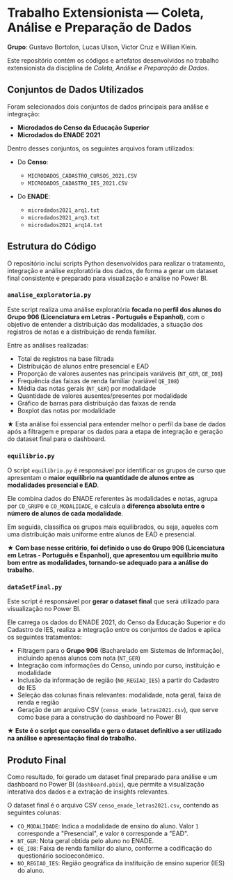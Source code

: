 # Trabalho Extensionista — Coleta, Análise e Preparação de Dados

**Grupo**: Gustavo Bortolon, Lucas Ulson, Victor Cruz e Willian Klein.

Este repositório contém os códigos e artefatos desenvolvidos no trabalho extensionista da disciplina de *Coleta, Análise e Preparação de Dados*.

## Conjuntos de Dados Utilizados

Foram selecionados dois conjuntos de dados principais para análise e integração:

- **Microdados do Censo da Educação Superior**  
- **Microdados do ENADE 2021**

Dentro desses conjuntos, os seguintes arquivos foram utilizados:

- Do **Censo**:
  - `MICRODADOS_CADASTRO_CURSOS_2021.CSV`
  - `MICRODADOS_CADASTRO_IES_2021.CSV`

- Do **ENADE**:
  - `microdados2021_arq1.txt`
  - `microdados2021_arq3.txt`
  - `microdados2021_arq14.txt`

## Estrutura do Código

O repositório inclui scripts Python desenvolvidos para realizar o tratamento, integração e análise exploratória dos dados, de forma a gerar um dataset final consistente e preparado para visualização e análise no Power BI.

### `analise_exploratoria.py`

Este script realiza uma análise exploratória **focada no perfil dos alunos do Grupo 906 (Licenciatura em Letras - Português e Espanhol)**, com o objetivo de entender a distribuição das modalidades, a situação dos registros de notas e a distribuição de renda familiar.

Entre as análises realizadas:

- Total de registros na base filtrada  
- Distribuição de alunos entre presencial e EAD  
- Proporção de valores ausentes nas principais variáveis (`NT_GER`, `QE_I08`)  
- Frequência das faixas de renda familiar (variável `QE_I08`)  
- Média das notas gerais (`NT_GER`) por modalidade  
- Quantidade de valores ausentes/presentes por modalidade  
- Gráfico de barras para distribuição das faixas de renda  
- Boxplot das notas por modalidade

★ Esta análise foi essencial para entender melhor o perfil da base de dados após a filtragem e preparar os dados para a etapa de integração e geração do dataset final para o dashboard.

### `equilibrio.py`

O script `equilibrio.py` é responsável por identificar os grupos de curso que apresentam o **maior equilíbrio na quantidade de alunos entre as modalidades presencial e EAD**.  

Ele combina dados do ENADE referentes às modalidades e notas, agrupa por `CO_GRUPO` e `CO_MODALIDADE`, e calcula a **diferença absoluta entre o número de alunos de cada modalidade**.  

Em seguida, classifica os grupos mais equilibrados, ou seja, aqueles com uma distribuição mais uniforme entre alunos de EAD e presencial.

★ **Com base nesse critério, foi definido o uso do Grupo 906 (Licenciatura em Letras - Português e Espanhol), que apresentou um equilíbrio muito bom entre as modalidades, tornando-se adequado para a análise do trabalho.**

### `dataSetFinal.py`

Este script é responsável por **gerar o dataset final** que será utilizado para visualização no Power BI.  

Ele carrega os dados do ENADE 2021, do Censo da Educação Superior e do Cadastro de IES, realiza a integração entre os conjuntos de dados e aplica os seguintes tratamentos:

- Filtragem para o **Grupo 906** (Bacharelado em Sistemas de Informação), incluindo apenas alunos com nota (`NT_GER`)  
- Integração com informações do Censo, unindo por curso, instituição e modalidade  
- Inclusão da informação de região (`NO_REGIAO_IES`) a partir do Cadastro de IES  
- Seleção das colunas finais relevantes: modalidade, nota geral, faixa de renda e região  
- Geração de um arquivo CSV (`censo_enade_letras2021.csv`), que serve como base para a construção do dashboard no Power BI

★ **Este é o script que consolida e gera o dataset definitivo a ser utilizado na análise e apresentação final do trabalho.**

## Produto Final

Como resultado, foi gerado um dataset final preparado para análise e um dashboard no Power BI (`dashboard.pbix`), que permite a visualização interativa dos dados e a extração de insights relevantes.

O dataset final é o arquivo CSV `censo_enade_letras2021.csv`, contendo as seguintes colunas:

- `CO_MODALIDADE`: Indica a modalidade de ensino do aluno. Valor `1` corresponde a "Presencial", e valor `0` corresponde a "EAD".
- `NT_GER`: Nota geral obtida pelo aluno no ENADE.
- `QE_I08`: Faixa de renda familiar do aluno, conforme a codificação do questionário socioeconômico.
- `NO_REGIAO_IES`: Região geográfica da instituição de ensino superior (IES) do aluno.
